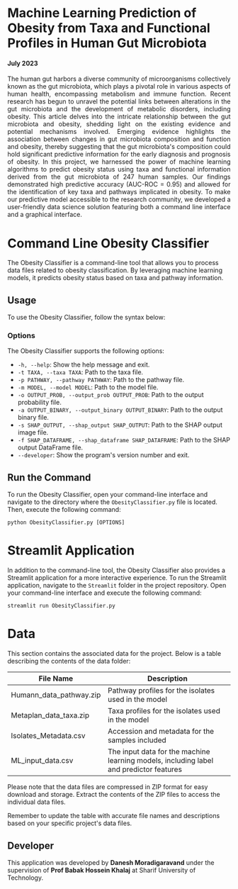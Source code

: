 # Machine Learning Prediction of Obesity from Taxa and Functional Profiles in Human Gut Microbiota
#### July 2023

<p style="text-align: justify;">
The human gut harbors a diverse community of microorganisms collectively known as the gut microbiota, which plays a pivotal role in various aspects of human health, encompassing metabolism and immune function. Recent research has begun to unravel the potential links between alterations in the gut microbiota and the development of metabolic disorders, including obesity. This article delves into the intricate relationship between the gut microbiota and obesity, shedding light on the existing evidence and potential mechanisms involved. Emerging evidence highlights the association between changes in gut microbiota composition and function and obesity, thereby suggesting that the gut microbiota's composition could hold significant predictive information for the early diagnosis and prognosis of obesity. In this project, we harnessed the power of machine learning algorithms to predict obesity status using taxa and functional information derived from the gut microbiota of 247 human samples. Our findings demonstrated high predictive accuracy (AUC-ROC = 0.95) and allowed for the identification of key taxa and pathways implicated in obesity. To make our predictive model accessible to the research community, we developed a user-friendly data science solution featuring both a command line interface and a graphical interface.


# Command Line Obesity Classifier

The Obesity Classifier is a command-line tool that allows you to process data files related to obesity classification. By leveraging machine learning models, it predicts obesity status based on taxa and pathway information.

## Usage

To use the Obesity Classifier, follow the syntax below:

### Options

The Obesity Classifier supports the following options:

- `-h, --help`: Show the help message and exit.
- `-t TAXA, --taxa TAXA`: Path to the taxa file.
- `-p PATHWAY, --pathway PATHWAY`: Path to the pathway file.
- `-m MODEL, --model MODEL`: Path to the model file.
- `-o OUTPUT_PROB, --output_prob OUTPUT_PROB`: Path to the output probability file.
- `-a OUTPUT_BINARY, --output_binary OUTPUT_BINARY`: Path to the output binary file.
- `-s SHAP_OUTPUT, --shap_output SHAP_OUTPUT`: Path to the SHAP output image file.
- `-f SHAP_DATAFRAME, --shap_dataframe SHAP_DATAFRAME`: Path to the SHAP output DataFrame file.
- `--developer`: Show the program's version number and exit.

## Run the Command

To run the Obesity Classifier, open your command-line interface and navigate to the directory where the `ObesityClassifier.py` file is located. Then, execute the following command:

```shell
python ObesityClassifier.py [OPTIONS]
```

# Streamlit Application

In addition to the command-line tool, the Obesity Classifier also provides a Streamlit application for a more interactive experience. To run the Streamlit application, navigate to the `Streamlit` folder in the project repository. Open your command-line interface and execute the following command:

```shell
streamlit run ObesityClassifier.py
```

# Data

This section contains the associated data for the project. Below is a table describing the contents of the data folder:

| File Name                  | Description                                                                  |
|----------------------------|------------------------------------------------------------------------------|
| Humann_data_pathway.zip    | Pathway profiles for the isolates used in the model                           |
| Metaplan_data_taxa.zip     | Taxa profiles for the isolates used in the model                              |
| Isolates_Metadata.csv      | Accession and metadata for the samples included                               |
| ML_input_data.csv          | The input data for the machine learning models, including label and predictor features |

Please note that the data files are compressed in ZIP format for easy download and storage. Extract the contents of the ZIP files to access the individual data files.

Remember to update the table with accurate file names and descriptions based on your specific project's data files.


## Developer

This application was developed by **Danesh Moradigaravand** under the supervision of **Prof Babak Hossein Khalaj** at Sharif University of Technology.

</p>

